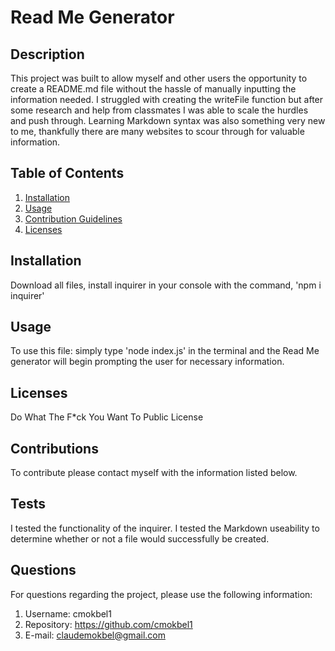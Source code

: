   # Read Me Generator
      
  ## Description 
  This project was built to allow myself and other users the opportunity to create a README.md file without the hassle of manually inputting the information needed. I struggled with creating the writeFile function but after some research and help from classmates I was able to scale the hurdles and push through. Learning Markdown syntax was also something very new to me, thankfully there are many websites to scour through for valuable information.

  ## Table of Contents
  1. [Installation](#Installation)
  2. [Usage](#Usage)
  3. [Contribution Guidelines](#Contributions)
  4. [Licenses](#Licenses)
      
  ## Installation
  Download all files, install inquirer in your console with the command, 'npm i inquirer'

  ## Usage
  To use this file: simply type 'node index.js' in the terminal and the Read Me generator will begin prompting the user for necessary information.

  ## Licenses
  Do What The F*ck You Want To Public License

  ## Contributions
  To contribute please contact myself with the information listed below.

  ## Tests
  I tested the functionality of the inquirer. I tested the Markdown useability to determine whether or not a file would successfully be created. 

  ## Questions
   For questions regarding the project, please use the following information:
   1. Username: cmokbel1
   2. Repository: https://github.com/cmokbel1
   3. E-mail: claudemokbel@gmail.com
